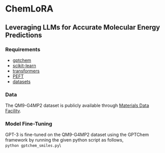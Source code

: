 # ChemLoRA

## Leveraging LLMs for Accurate Molecular Energy Predictions

### Requirements
- [gptchem](https://github.com/kjappelbaum/gptchem)
- [scikit-learn](https://scikit-learn.org/stable/)
- [transformers](https://github.com/huggingface/transformers)
- [PEFT](https://github.com/huggingface/peft)
- [datasets](https://github.com/huggingface/datasets)

### Data
The QM9-G4MP2 dataset is publicly available through [Materials Data Facility](https://petreldata.net/mdf/detail/wardlogan_machine_learning_calculations_v1.1/). 

### Model Fine-Tuning

GPT-3 is fine-tuned on the QM9-G4MP2 dataset using the GPTChem framework by running the given python script as follows,\
`python gptchem_smiles.py`\



